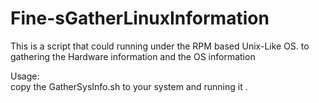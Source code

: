 Fine-sGatherLinuxInformation
============================

This is a script that could running under the RPM based Unix-Like OS. to gathering the Hardware information and the OS information


Usage:<br/>
    copy the GatherSysInfo.sh to your system and running it .
